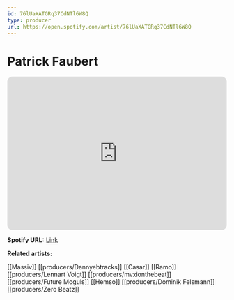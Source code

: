 ```yaml
---
id: 76lUaXATGRq37CdNTl6W8Q
type: producer
url: https://open.spotify.com/artist/76lUaXATGRq37CdNTl6W8Q
---
```

# Patrick Faubert

<iframe style="border-radius:12px" src="https://open.spotify.com/embed/artist/76lUaXATGRq37CdNTl6W8Q" width="100%" height="352" frameBorder="0" allowfullscreen="" allow="autoplay; clipboard-write; encrypted-media; fullscreen; picture-in-picture" loading="lazy"></iframe>

**Spotify URL:** [Link](https://open.spotify.com/artist/76lUaXATGRq37CdNTl6W8Q)

**Related artists:**

[[Massiv]]
[[producers/Dannyebtracks]]
[[Casar]]
[[Ramo]]
[[producers/Lennart Voigt]]
[[producers/mvxionthebeat]]
[[producers/Future Moguls]]
[[Hemso]]
[[producers/Dominik Felsmann]]
[[producers/Zero Beatz]]
